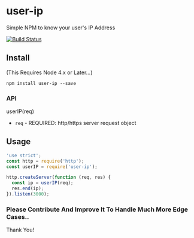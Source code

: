 # user-ip
Simple NPM to know your user's IP Address

[![Build Status](https://travis-ci.org/shivarajnaidu/user-ip.svg?branch=master)](https://travis-ci.org/shivarajnaidu/user-ip)

## Install
(This Requires Node 4.x or Later...)

```
npm install user-ip --save
```

### API

userIP(req)

* `req` - REQUIRED: http/https server request object


## Usage

```js
'use strict';
const http = require('http');
const userIP = require('user-ip');

http.createServer(function (req, res) {
  const ip = userIP(req);
  res.end(ip);
}).listen(3000);
```



### Please Contribute And Improve It To Handle Much More Edge Cases..

Thank You!

